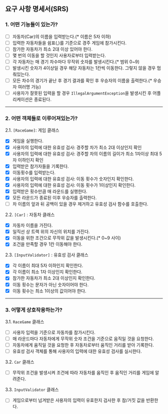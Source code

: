 ## 요구 사항 명세서(SRS)
### 1. 어떤 기능들이 있는가?
- [ ] 자동차(Car)의 이름을 입력받는다.(* 이름은 5자 이하)
- [ ] 입력한 자동차들을 쉼표(,)를 기준으로 경주 게임에 참가시킨다.
- [ ] 참가한 자동차가 최소 2대 이상 있어야 한다.
- [ ] 몇 번의 이동을 할 것인지 사용자로부터 입력받는다.
- [ ] 각 자동차는 매 경기 차수마다 무작위 숫자를 발생시킨다.(* 범위 0~9)
- [ ] 발생시킨 숫자가 4이상일 경우 해당 자동차는 1칸씩 이동한다. 그렇지 않을 경우 멈춰있는다.
- [ ] 모든 차수의 경기가 끝난 후 경기 결과를 확인 후 우승자의 이름을 출력한다.(* 우승자 여러명 가능)
- [ ] 사용자가 잘못된 입력을 할 경우 `IllegalArgumentException`을 발생시킨 후 어플리케이션은 종료된다.
---
### 2. 어떤 객체들로 이루어져있는가?
2.1. `[RaceGame]`: 게임 클래스
   - [x] 게임을 실행한다.
   - [x] 사용자의 입력에 대한 유효성 검사: 경주할 차가 최소 2대 이상인지 확인
   - [x] 사용자의 입력에 대한 유효성 검사: 경주할 차의 이름의 길이가 최소 1자이상 최대 5자 이하인지 확인
   - [x] 입력받은 참가자들을 기록한다.
   - [x] 이동횟수를 입력받는다.
   - [x] 사용자의 입력에 대한 유효성 검사: 이동 횟수가 숫자인지 확인한다.
   - [x] 사용자의 입력에 대한 유효성 검사: 이동 횟수가 1이상인지 확인한다.
   - [x] 입력받은 횟수만큼 매 라운드를 실행한다.
   - [x] 모든 라운드가 종료된 이후 우승자를 출력한다.
   - [ ] 차 이름의 앞과 뒤 공백이 있을 경우 제거하고 유효성 검사 함수를 호출한다.

2.2. `[Car]` : 자동차 클래스
   - [x] 자동차 이름을 가진다.
   - [x] 일직선 상 트랙 위의 자신의 위치를 가진다.
   - [x] 이동을 위한 조건으로 무작위 값을 발생시킨다.(* 0~9 사이)
   - [x] 조건을 만족할 경우 1칸 이동해야 한다.

2.3. `[InputValidator]` : 유효성 검사 클래스
   - [x] 각 이름이 최대 5자 이하인지 확인한다.
   - [x] 각 이름이 최소 1자 이상인지 확인한다.
   - [x] 참가한 자동차가 최소 2대 이상인지 확인한다.
   - [x] 이동 횟수는 문자가 아닌 숫자이어야 한다.
   - [x] 이동 횟수는 최소 1이상의 값이어야 한다.
---
### 3. 어떻게 상호작용하는가?
3.1. `RaceGame` 클래스
  - [ ] 사용자 입력을 기준으로 자동차를 참가시킨다.
  - [ ] 매 라운드마다 자동차에게 무작위 숫자 조건을 기준으로 움직일 것을 요청한다.
  - [ ] 자동차에게 움직일 것을 요청한 후 자동차로부터 움직인 거리를 받아 기록한다.
  - [ ] 유효성 검사 객체를 통해 사용자의 입력에 대한 유효성 검사를 실시한다.

3.2. `Car` 클래스
  - [ ] 무작위 조건을 발생시켜 조건에 따라 자동차를 움직인 후 움직인 거리를 게임에 알려준다.

3.3. `InputValidator` 클래스
  - [ ] 게임으로부터 넘겨받은 사용자의 입력이 유효한지 검사한 후 참/거짓 값을 반환한다.